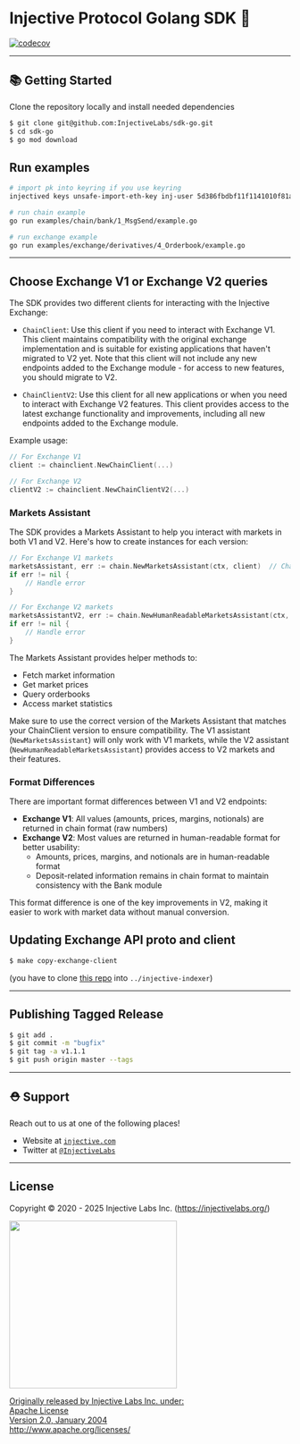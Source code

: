 # Injective Protocol Golang SDK 🌟

[![codecov](https://codecov.io/gh/InjectiveLabs/sdk-go/graph/badge.svg?token=XDGZV265EE)](https://codecov.io/gh/InjectiveLabs/sdk-go)

---

## 📚 Getting Started

Clone the repository locally and install needed dependencies

```bash
$ git clone git@github.com:InjectiveLabs/sdk-go.git
$ cd sdk-go
$ go mod download
```

## Run examples
```bash
# import pk into keyring if you use keyring
injectived keys unsafe-import-eth-key inj-user 5d386fbdbf11f1141010f81a46b40f94887367562bd33b452bbaa6ce1cd1381e

# run chain example
go run examples/chain/bank/1_MsgSend/example.go

# run exchange example
go run examples/exchange/derivatives/4_Orderbook/example.go
```

---

## Choose Exchange V1 or Exchange V2 queries

The SDK provides two different clients for interacting with the Injective Exchange:

- `ChainClient`: Use this client if you need to interact with Exchange V1. This client maintains compatibility with the original exchange implementation and is suitable for existing applications that haven't migrated to V2 yet. Note that this client will not include any new endpoints added to the Exchange module - for access to new features, you should migrate to V2.

- `ChainClientV2`: Use this client for all new applications or when you need to interact with Exchange V2 features. This client provides access to the latest exchange functionality and improvements, including all new endpoints added to the Exchange module.

Example usage:
```go
// For Exchange V1
client := chainclient.NewChainClient(...)

// For Exchange V2
clientV2 := chainclient.NewChainClientV2(...)
```

### Markets Assistant

The SDK provides a Markets Assistant to help you interact with markets in both V1 and V2. Here's how to create instances for each version:

```go
// For Exchange V1 markets
marketsAssistant, err := chain.NewMarketsAssistant(ctx, client)  // ChainClient instance
if err != nil {
    // Handle error
}

// For Exchange V2 markets
marketsAssistantV2, err := chain.NewHumanReadableMarketsAssistant(ctx, clientV2)  // ChainClientV2 instance
if err != nil {
    // Handle error
}
```

The Markets Assistant provides helper methods to:
- Fetch market information
- Get market prices
- Query orderbooks
- Access market statistics

Make sure to use the correct version of the Markets Assistant that matches your ChainClient version to ensure compatibility. The V1 assistant (`NewMarketsAssistant`) will only work with V1 markets, while the V2 assistant (`NewHumanReadableMarketsAssistant`) provides access to V2 markets and their features.

### Format Differences

There are important format differences between V1 and V2 endpoints:

- **Exchange V1**: All values (amounts, prices, margins, notionals) are returned in chain format (raw numbers)
- **Exchange V2**: Most values are returned in human-readable format for better usability:
  - Amounts, prices, margins, and notionals are in human-readable format
  - Deposit-related information remains in chain format to maintain consistency with the Bank module

This format difference is one of the key improvements in V2, making it easier to work with market data without manual conversion.

## Updating Exchange API proto and client

```bash
$ make copy-exchange-client
```

(you have to clone [this repo](https://github.com/InjectiveLabs/injective-indexer) into `../injective-indexer`)

---

## Publishing Tagged Release

```bash
$ git add .
$ git commit -m "bugfix"
$ git tag -a v1.1.1
$ git push origin master --tags
```

---

## ⛑ Support

Reach out to us at one of the following places!

- Website at <a href="https://injective.com" target="_blank">`injective.com`</a>
- Twitter at <a href="https://twitter.com/InjectiveLabs" target="_blank">`@InjectiveLabs`</a>

---

## License

Copyright © 2020 - 2025 Injective Labs Inc. (https://injectivelabs.org/)

<a href="https://drive.google.com/uc?export=view&id=1-fPQRh_D_dnun2yTtSsPW5MypVBOVYJP"><img src="https://drive.google.com/uc?export=view&id=1-fPQRh_D_dnun2yTtSsPW5MypVBOVYJP" style="width: 300px; max-width: 100%; height: auto" />

Originally released by Injective Labs Inc. under: <br />
Apache License <br />
Version 2.0, January 2004 <br />
http://www.apache.org/licenses/
